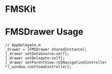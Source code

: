 # FMSKit

# FMSDrawer Usage
```
// AppDelegate.m
_drawer = [FMSDrawer sharedInstance];
[_drawer setDataSource:self];
[_drawer setDelegate:self];
[_drawer setParentView:(UINavigationController *)_window.rootViewController];
```
